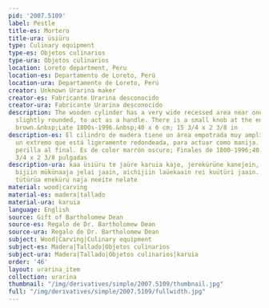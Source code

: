 ```yaml
---
pid: '2007.5109'
label: Pestle
title-es: Mortero
title-ura: üsiüru
type: Culinary equipment
type-es: Objetos culinarios
type-ura: Objetos culinarios
location: Loreto department, Peru
location-es: Departamento de Loreto, Perú
location-ura: Departamento de Loreto, Perú
creator: Unknown Urarina maker
creator-es: Fabricante Urarina desconocido
creator-ura: Fabricante Urarina desconocido
description: The wooden cylinder has a very wide recessed area near one end that is
  slightly rounded, to act as a handle. There is a small knob at the end. It is dark
  brown.&nbsp;Late 1800s-1996.&nbsp;40 x 6 cm; 15 3/4 x 2 3/8 in
description-es: El cilindro de madera tiene un área empotrada muy amplia cerca de
  un extremo que está ligeramente redondeada, para actuar como manija. Hay una pequeña
  perilla al final. Es de color marrón oscuro; Finales de 1800-1996;40 x 6 cm; 15
  3/4 x 2 3/8 pulgadas
description-ura: kaa üsiüru te jaüre karuia kaje, jerekürüne kanejein, kauatiin retütüin
  bijiin mükünaaja jelai jaain, aichijiin laüekaain rei kuütüri jaain. Chaaili nujuei
  tütürüa enekürü naja neeite nelate
material: wood|carving
material-es: madera|tallado
material-ura: karuia
language: English
source: Gift of Bartholomew Dean
source-es: Regalo de Dr. Bartholomew Dean
source-ura: Regalo de Dr. Bartholomew Dean
subject: Wood|Carving|Culinary equipment
subject-es: Madera|Tallado|Objetos culinarios
subject-ura: Madera|Tallado|Objetos culinarios|karuia
order: '46'
layout: urarina_item
collection: urarina
thumbnail: "/img/derivatives/simple/2007.5109/thumbnail.jpg"
full: "/img/derivatives/simple/2007.5109/fullwidth.jpg"
---
```

